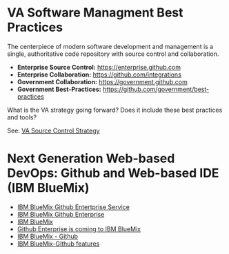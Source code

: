 # VA Software Managment Best Practices

The centerpiece of modern software development and management is a single, authoritative code repository with source control and collaboration.

* __Enterprise Source Control:__  https://enterprise.github.com
* __Enterprise Collaboration:__  https://github.com/integrations
* __Government Collaboration:__ https://government.github.com
* __Government Best-Practices:__   https://github.com/government/best-practices


What is the VA strategy going forward?  Does it include these best practices and tools?

See:  [VA Source Control Strategy]( https://github.com/va-projects/best-practices/blob/master/VA_Source_Control_Systems.md)


# Next Generation Web-based DevOps:  Github and Web-based IDE (IBM BlueMix)
* [IBM BlueMix Github Entertprise Service](https://developer.ibm.com/bluemix/2016/02/22/github-enterprise-service)
* [IBM BlueMix Github Enterprise](https://developer.ibm.com/bluemix/2016/06/16/github-enterprise-hosted-service-on-bluemix)
* [IBM BlueMix](https://github.com/IBM-Bluemix)
* [Github Enterprise is coming to IBM BlueMix](http://www.infoworld.com/article/3036123/application-development/github-enterprise-is-coming-to-ibms-bluemix.html)
* [IBM BlueMix - Github](https://hub.jazz.net/docs/git)
* [IBM BlueMix-Github features](https://hub.jazz.net/features)


